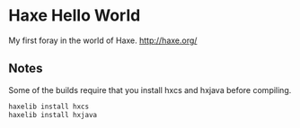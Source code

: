 # Haxe Hello World

My first foray in the world of Haxe. http://haxe.org/

## Notes
Some of the builds require that you install hxcs and hxjava before compiling.

```bash
haxelib install hxcs
haxelib install hxjava
```
